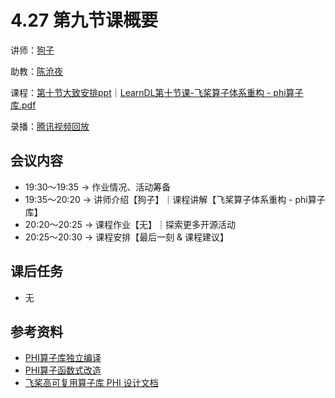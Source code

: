 # 4.27 第九节课概要

讲师：[狗子](https://github.com/gouzil)

助教：[陈沧夜](https://github.com/mrcangye)

课程：[第十节大致安排ppt](https://github.com/sunzhongkai588/LearnDL/blob/main/授课材料/LearnDL第十节课.pdf)｜[LearnDL第十节课-飞桨算子体系重构 - phi算子库.pdf](https://github.com/sunzhongkai588/LearnDL/blob/main/授课材料/LearnDL第十节课-飞桨算子体系重构.pdf)

录播：[腾讯视频回放](https://meeting.tencent.com/v2/cloud-record/share?id=8094c864-483a-4d8b-af28-f68bd7c442ac&from=3)





## 会议内容

*  19:30～19:35 -> 作业情况、活动筹备
*  19:35～20:20 -> 讲师介绍【狗子】｜课程讲解【飞桨算子体系重构 - phi算子库】
*  20:20～20:25 -> 课程作业【无】｜探索更多开源活动
*  20:25～20:30 -> 课程安排【最后一刻 & 课程建议】

## 课后任务

* 无

## 参考资料
* [PHI算子库独立编译](https://github.com/PaddlePaddle/community/blob/master/pfcc/call-for-contributions/decoupled_phi_from_fluid.md)
* [PHI算子函数式改造](https://github.com/PaddlePaddle/community/blob/master/pfcc/call-for-contributions/functionalization_for_fluid_kernel.md)
* [飞桨高可复用算子库 PHI 设计文档](https://github.com/PaddlePaddle/docs/blob/develop/docs/design/phi/design_cn.md)
